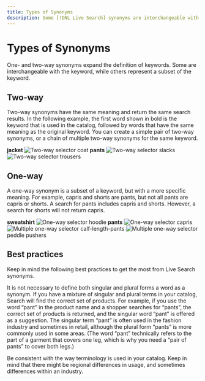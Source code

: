 ```yaml
---
title: Types of Synonyms
description: Some [!DNL Live Search] synonyms are interchangeable with a keyword, while others represent a subset of a keyword.
---
```

# Types of Synonyms

One- and two-way synonyms expand the definition of keywords. Some are interchangeable with the keyword, while others represent a subset of the keyword.

## Two-way

Two-way synonyms have the same meaning and return the same search results. In the following example, the first word shown in bold is the keyword that is used in the catalog, followed by words that have the same meaning as the original keyword. You can create a simple pair of two-way synonyms, or a chain of multiple two-way synonyms for the same keyword.

**jacket** ![Two-way selector](/assets/btn-two-way.png) coat
**pants** ![Two-way selector](/assets/btn-two-way.png) slacks ![Two-way selector](/assets/btn-two-way.png) trousers

## One-way

A one-way synonym is a subset of a keyword, but with a more specific meaning. For example, capris and shorts are pants, but not all pants are capris or shorts. A search for pants includes capris and shorts. However, a search for shorts will not return capris.

**sweatshirt** ![One-way selector](/assets/btn-one-way.png) hoodie
**pants** ![One-way selector](/assets/btn-one-way.png) capris ![Multiple one-way selector](/assets/btn-multiple-one-way.png) calf-length-pants ![Multiple one-way selector](/assets/btn-multiple-one-way.png) peddle pushers

## Best practices

Keep in mind the following best practices to get the most from Live Search synonyms.

It is not necessary to define both singular and plural forms a word as a synonym. If you have a mixture of singular and plural terms in your catalog, Search will find the correct set of products. For example, if you use the word “pant” in the product name and a shopper searches for “pants”, the correct set of products is returned, and the singular word “pant” is offered as a suggestion. The singular term “pant” is often used in the fashion industry and sometimes in retail, although the plural form “pants” is more commonly used in some areas. (The word “pant” technically refers to the part of a garment that covers one leg, which is why you need a “pair of pants” to cover both legs.)

Be consistent with the way terminology is used in your catalog. Keep in mind that there might be regional differences in usage, and sometimes differences within an industry.
